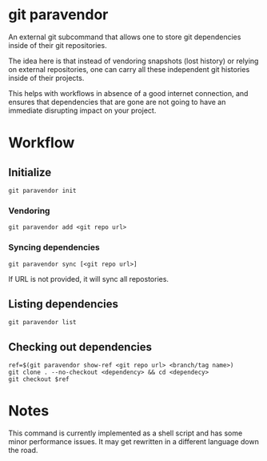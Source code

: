 # git paravendor

An external git subcommand that allows one to store git dependencies inside of
their git repositories.

The idea here is that instead of vendoring snapshots (lost history) or relying
on external repositories, one can carry all these independent git histories
inside of their projects.

This helps with workflows in absence of a good internet connection, and ensures
that dependencies that are gone are not going to have an immediate disrupting
impact on your project.

# Workflow

## Initialize

```shell
git paravendor init
```

### Vendoring

```shell
git paravendor add <git repo url>
```

### Syncing dependencies

```shell
git paravendor sync [<git repo url>]
```

If URL is not provided, it will sync all repostories.

## Listing dependencies

```shell
git paravendor list
```

## Checking out dependencies

```shell
ref=$(git paravendor show-ref <git repo url> <branch/tag name>)
git clone . --no-checkout <dependency> && cd <dependecy>
git checkout $ref
```

# Notes

This command is currently implemented as a shell script and has some minor
performance issues. It may get rewritten in a different language down the road.

